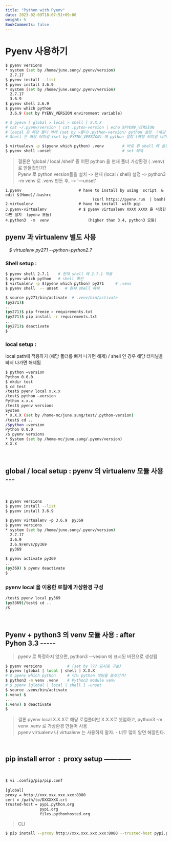 ```yaml
---
title: "Python with Pyenv"
date: 2023-02-09T18:07:51+09:00
weight: 5
BookComments: false
---
```


# Pyenv 사용하기 

```bash
$ pyenv versions
* system (set by /home/june.sung/.pyenv/version)
  2.7.17
$ pyenv install --list
$ pyenv install 3.6.9
* system (set by /home/june.sung/.pyenv/version)
  2.7.17
  3.6.9
$ pyenv shell 3.6.9 
$ pyenv which python 
  3.6.9 (set by PYENV_VERSION environment variable)

# $ pyevn [ global > local > shell ] X.X.X
# cat ~/.pyenv/version | cat .pyton-version | echo $PYENV_VERSION
# loacal 은 해당 폴더 아래 (set by ~폴더/.python-version) python 설정  (해당 폴더 나가면 해제)
# Shell 은 해당 터미널 (set by PYENV_VERSION) 에 python 설정 (해당 터미널 나가면 해제)

$ virtualevn -p $(pyenv which python) .venv        # 바로 위 shell 에 설정한 pyton 을 사용
$ pyenv shell —unset                               # set 해제
```
> 결론은 'global / local /shell' 중 어떤 python 을 현재 폴더 가상환경 ( .venv)  로 만들것인가?  
> Pyenv 로 python version들을 설치 ->  현재 (local / shell) 설정 -> python3 -m venv 로 .venv 만든 후, -> '—unset'    
  
	1.pyenv                         # have to install by using  script  & edit $(Home)/.bashrc
                                          (curl https://pyenv.run  | bash)
	2.virtualenv                    # have to install  with pip
	3.pyenv-virtualenv              # $ pyenv virtualenv XXXX XXXX 을 사용한다면 설치  (pyenv 모듈)
	4.python3  -m  venv                 (higher than 3.4, python3 모듈)


## pyenv 과 virtualenv 별도 사용 
  
*$ virtualenv py271 --python=python2.7*

### Shell setup :  
```bash
$ pyenv shell 2.7.1    # 현재 shell 에 2.7.1 적용
$ pyenv which python   # shell 확인
$ virtualenv -p $(pyenv which python) py271     # .venv 
$ pyenv shell  -- unset   # 현재 shell 해제

$ source py271/bin/activate  # .venv/bin/activate
(py271)$
...
(py271)$ pip freeze > requirements.txt
(py271)$ pip install -r requirements.txt
...
(py271)$ deactivate
$
```  

### local setup :  
  local path에 적용하기 (해당 폴더를 빠저 나가면 해제)  /  shell 인 경우 해당 터미널을 빠저 나가면 해제됨  

```bash
$ python —version
Python 0.0.0 
$ mkdir test
$ cd test
/test$ pyenv local x.x.x
/test$ python —version
Python x.x.x
/test$ pyenv versions
System
* X.X.X (set by /home-mc/june.sung/test/.python-version)
/test$ cd ..
/$python —version
Python 0.0.0       
/$ pyenv versions
* System (set by /home-mc/june.sung/.pyenv/version)
X.X.X 
```
 
## global / local setup : pyenv 의 virtualenv 모듈 사용 ---
 
```bash
$ pyenv versions
$ pyenv install --list
$ pyenv install 3.6.9
 
$ pyenv virtualenv -p 3.6.9  py369
$ pyenv versions 
* system (set by /home/june.sung/.pyenv/version)
  2.7.17
  3.6.9
  3.6.9/envs/py369
  py369
 
$ pyenv activate py369         
...
(py369) $ pyenv deactivate     
$  
```

### pyenv local 을 이용한 로컬에 가상환경 구성 
```bash
/test$ pyenv local py369
(py3369)/test$ cd ..
/$
```
 
## Pyenv + python3 의 venv 모듈 사용 : after Pyhon 3.3 -----  

> pyenv 로 특정하지 않으면, python3 --vesion 에 표시된 버전으로 생성됨   

```bash  
$ pyenv versions           # (set by ??? 표시로 구분)
$ pyenv [global | local | shell ] X.X.X
# $ pyenv which python     # 어느 python 셋팅을 쓸것인가?
$ python3 -m venv .venv    # Python3 module venv 
# $ pyenv [global | local | shell ] -unset
$ source .venv/bin/activate
(.venv) $
...
(.venv) $ deactivate
$  
```  

> 결론 pyenv local  X.X.X로 해당 로컬폴더만 X.X.X로 셋업하고, python3 -m venv .venv 로 가상환경 만들어 사용  
> pyenv virtualenv 나 virtualenv 는 사용하지 말자.  - 너무 많이 알면 헤깔린다.  

 
## pip install error  :  proxy setup ————
 
```bash  
$ vi .config/pip/pip.conf
 
[global]
proxy = http://xxx.xxx.xxx.xxx:8080
cert = /path/to/DXXXXXX.crt
trusted-host = pypi.python.org
               pypi.org
               files.pythonhosted.org
```

> CLI  
```bash
$ pip install --prxoy http://xxx.xxx.xxx.xxx:8080 --trusted-host pypi.python.org --cert .\DXXXXXX.crt
```